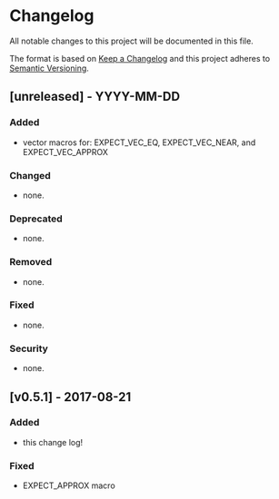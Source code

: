 # Changelog
All notable changes to this project will be documented in this file.

The format is based on [Keep a Changelog](http://keepachangelog.com/en/1.0.0/)
and this project adheres to [Semantic Versioning](http://semver.org/spec/v2.0.0.html).


## [unreleased] - YYYY-MM-DD

### Added
- vector macros for: EXPECT_VEC_EQ, EXPECT_VEC_NEAR, and EXPECT_VEC_APPROX

### Changed
- none.

### Deprecated
- none.

### Removed
- none.

### Fixed
- none.

### Security
- none.


## [v0.5.1] - 2017-08-21

### Added
- this change log!

### Fixed
- EXPECT_APPROX macro

